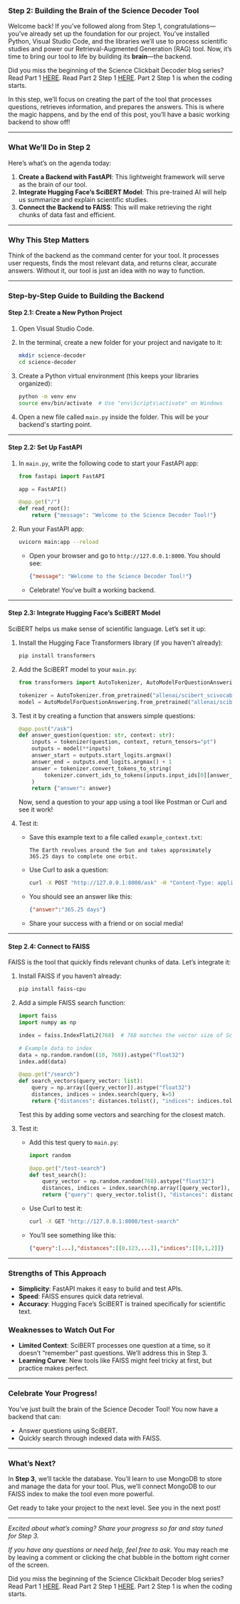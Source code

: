 ### **Step 2: Building the Brain of the Science Decoder Tool**  

Welcome back! If you’ve followed along from Step 1, congratulations—you’ve already set up the foundation for our project. You’ve installed Python, Visual Studio Code, and the libraries we’ll use to process scientific studies and power our Retrieval-Augmented Generation (RAG) tool. Now, it’s time to bring our tool to life by building its **brain**—the backend.  

Did you miss the beginning of the Science Clickbait Decoder blog series?
Read Part 1 [HERE](https://i.til.show/decoding-clickbait-science-articles-with-ai-0000).
Read Part 2 Step 1 [HERE](https://i.til.show/decoding-clickbait-science-articles-with-ai-0001). Part 2 Step 1 is when the coding starts.

In this step, we’ll focus on creating the part of the tool that processes questions, retrieves information, and prepares the answers. This is where the magic happens, and by the end of this post, you’ll have a basic working backend to show off!  

---

### **What We’ll Do in Step 2**  
Here’s what’s on the agenda today:  
1. **Create a Backend with FastAPI**: This lightweight framework will serve as the brain of our tool.  
2. **Integrate Hugging Face’s SciBERT Model**: This pre-trained AI will help us summarize and explain scientific studies.  
3. **Connect the Backend to FAISS**: This will make retrieving the right chunks of data fast and efficient.  

---

### **Why This Step Matters**  
Think of the backend as the command center for your tool. It processes user requests, finds the most relevant data, and returns clear, accurate answers. Without it, our tool is just an idea with no way to function.  

---

### **Step-by-Step Guide to Building the Backend**  

#### **Step 2.1: Create a New Python Project**  
1. Open Visual Studio Code.  
2. In the terminal, create a new folder for your project and navigate to it:  
   ```bash
   mkdir science-decoder
   cd science-decoder
   ```  

3. Create a Python virtual environment (this keeps your libraries organized):  
   ```bash
   python -m venv env
   source env/bin/activate  # Use "env\Scripts\activate" on Windows
   ```  

4. Open a new file called `main.py` inside the folder. This will be your backend's starting point.  

---

#### **Step 2.2: Set Up FastAPI**  
1. In `main.py`, write the following code to start your FastAPI app:  
   ```python
   from fastapi import FastAPI

   app = FastAPI()

   @app.get("/")
   def read_root():
       return {"message": "Welcome to the Science Decoder Tool!"}
   ```  

2. Run your FastAPI app:  
   ```bash
   uvicorn main:app --reload
   ```  
   - Open your browser and go to `http://127.0.0.1:8000`. You should see:  
     ```json
     {"message": "Welcome to the Science Decoder Tool!"}
     ```  
   - Celebrate! You’ve built a working backend.  

---

#### **Step 2.3: Integrate Hugging Face’s SciBERT Model**  
SciBERT helps us make sense of scientific language. Let’s set it up:  
1. Install the Hugging Face Transformers library (if you haven’t already):  
   ```bash
   pip install transformers
   ```  

2. Add the SciBERT model to your `main.py`:  
   ```python
   from transformers import AutoTokenizer, AutoModelForQuestionAnswering

   tokenizer = AutoTokenizer.from_pretrained("allenai/scibert_scivocab_uncased")
   model = AutoModelForQuestionAnswering.from_pretrained("allenai/scibert_scivocab_uncased")
   ```  

3. Test it by creating a function that answers simple questions:  
   ```python
   @app.post("/ask")
   def answer_question(question: str, context: str):
       inputs = tokenizer(question, context, return_tensors="pt")
       outputs = model(**inputs)
       answer_start = outputs.start_logits.argmax()
       answer_end = outputs.end_logits.argmax() + 1
       answer = tokenizer.convert_tokens_to_string(
           tokenizer.convert_ids_to_tokens(inputs.input_ids[0][answer_start:answer_end])
       )
       return {"answer": answer}
   ```  

   Now, send a question to your app using a tool like Postman or Curl and see it work!

4. Test it:  
   - Save this example text to a file called `example_context.txt`:  
     ```
     The Earth revolves around the Sun and takes approximately 365.25 days to complete one orbit.
     ```  

   - Use Curl to ask a question:  
     ```bash
     curl -X POST "http://127.0.0.1:8000/ask" -H "Content-Type: application/json" -d '{"question":"How long does the Earth take to orbit the Sun?", "context":"The Earth revolves around the Sun and takes approximately 365.25 days to complete one orbit."}'
     ```  
   - You should see an answer like this:  
     ```json
     {"answer":"365.25 days"}
     ```  
   - Share your success with a friend or on social media!   

---

#### **Step 2.4: Connect to FAISS**  
FAISS is the tool that quickly finds relevant chunks of data. Let’s integrate it:  
1. Install FAISS if you haven’t already:  
   ```bash
   pip install faiss-cpu
   ```  

2. Add a simple FAISS search function:  
   ```python
   import faiss
   import numpy as np

   index = faiss.IndexFlatL2(768)  # 768 matches the vector size of SciBERT

   # Example data to index
   data = np.random.random((10, 768)).astype("float32")
   index.add(data)

   @app.get("/search")
   def search_vectors(query_vector: list):
       query = np.array([query_vector]).astype("float32")
       distances, indices = index.search(query, k=5)
       return {"distances": distances.tolist(), "indices": indices.tolist()}
   ```  

   Test this by adding some vectors and searching for the closest match. 

3. Test it:  
   - Add this test query to `main.py`:  
     ```python
     import random

     @app.get("/test-search")
     def test_search():
         query_vector = np.random.random(768).astype("float32")
         distances, indices = index.search(np.array([query_vector]), k=3)
         return {"query": query_vector.tolist(), "distances": distances.tolist(), "indices": indices.tolist()}
     ```  

   - Use Curl to test it:  
     ```bash
     curl -X GET "http://127.0.0.1:8000/test-search"
     ```  
   - You’ll see something like this:  
     ```json
     {"query":[...],"distances":[[0.123,...]],"indices":[[0,1,2]]}
     ```   

---

### **Strengths of This Approach**  
- **Simplicity**: FastAPI makes it easy to build and test APIs.  
- **Speed**: FAISS ensures quick data retrieval.  
- **Accuracy**: Hugging Face’s SciBERT is trained specifically for scientific text.  

### **Weaknesses to Watch Out For**  
- **Limited Context**: SciBERT processes one question at a time, so it doesn’t “remember” past questions. We’ll address this in Step 3.  
- **Learning Curve**: New tools like FAISS might feel tricky at first, but practice makes perfect.  

---

### **Celebrate Your Progress!**  
You’ve just built the brain of the Science Decoder Tool! You now have a backend that can:  
- Answer questions using SciBERT.  
- Quickly search through indexed data with FAISS.  

---

### **What’s Next?**  
In **Step 3**, we’ll tackle the database. You’ll learn to use MongoDB to store and manage the data for your tool. Plus, we’ll connect MongoDB to our FAISS index to make the tool even more powerful.  

Get ready to take your project to the next level. See you in the next post!  

---

*Excited about what’s coming? Share your progress so far and stay tuned for Step 3.*  

*If you have any questions or need help, feel free to ask.*
You may reach me by leaving a comment or clicking the chat bubble in the bottom right corner of the screen.

Did you miss the beginning of the Science Clickbait Decoder blog series?
Read Part 1 [HERE](https://i.til.show/decoding-clickbait-science-articles-with-ai-0000).
Read Part 2 Step 1 [HERE](https://i.til.show/decoding-clickbait-science-articles-with-ai-0001). Part 2 Step 1 is when the coding starts.
